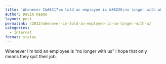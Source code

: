 ```yaml
---
title: 'Whenever I&#8217;m told an employee is &#8220;no longer with u&#8230;'
author: Devin Reams
layout: post
permalink: /2012/whenever-im-told-an-employee-is-no-longer-with-u/
categories:
  - Internet
format: status
---
```

Whenever I&#8217;m told an employee is &#8220;no longer with us&#8221; I hope that only means they quit their job.